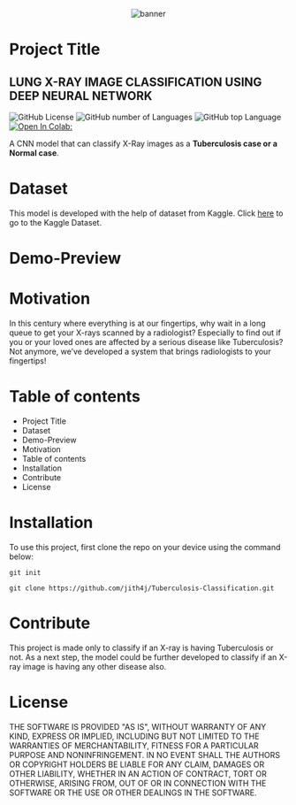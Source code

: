 <p align="center">
  <img src="https://github.com/jith4j/Tuberculosis-Classification/blob/main/logo/logo.gif" alt="banner">
</p>

# Project Title
## LUNG X-RAY IMAGE CLASSIFICATION USING DEEP NEURAL NETWORK

<!-- Buttons -->
![GitHub License](https://img.shields.io/github/license/jith4j/Tuberculosis-Classification)
![GitHub number of Languages](https://img.shields.io/github/languages/count/jith4j/Tuberculosis-Classification)
![GitHub top Language](https://img.shields.io/github/languages/top/jith4j/Tuberculosis-Classification?color=orange)
[![Open In Colab: ](https://colab.research.google.com/assets/colab-badge.svg)](https://colab.research.google.com/github/jith4j/Tuberculosis-Classification/blob/main/Tuber_Classification.ipynb)


A CNN model that can classify X-Ray images as a <b>Tuberculosis case or a Normal case</b>.

# Dataset
This model is developed with the help of dataset from Kaggle.
Click [here](https://www.kaggle.com/tawsifurrahman/tuberculosis-tb-chest-xray-dataset) to go to the Kaggle Dataset. 


# Demo-Preview

<!-- DEMO GOES HERE -->

# Motivation
In this century where everything is at our fingertips, why wait in a long queue to get your X-rays scanned by a radiologist? Especially to find out if you or your loved ones are affected by a serious disease like Tuberculosis? Not anymore, we’ve developed a system that brings radiologists to your fingertips!

# Table of contents

- Project Title
- Dataset
- Demo-Preview
- Motivation
- Table of contents
- Installation
- Contribute
- License

# Installation

To use this project, first clone the repo on your device using the command below:

```git init```

```git clone https://github.com/jith4j/Tuberculosis-Classification.git```


# Contribute

This project is made only to classify if an X-ray is having Tuberculosis or not. As a next step, the model could be further developed to classify if an X-ray image is having any other disease also.


# License

THE SOFTWARE IS PROVIDED "AS IS", WITHOUT WARRANTY OF ANY KIND, EXPRESS OR
IMPLIED, INCLUDING BUT NOT LIMITED TO THE WARRANTIES OF MERCHANTABILITY,
FITNESS FOR A PARTICULAR PURPOSE AND NONINFRINGEMENT. IN NO EVENT SHALL THE
AUTHORS OR COPYRIGHT HOLDERS BE LIABLE FOR ANY CLAIM, DAMAGES OR OTHER
LIABILITY, WHETHER IN AN ACTION OF CONTRACT, TORT OR OTHERWISE, ARISING FROM,
OUT OF OR IN CONNECTION WITH THE SOFTWARE OR THE USE OR OTHER DEALINGS IN THE
SOFTWARE.
